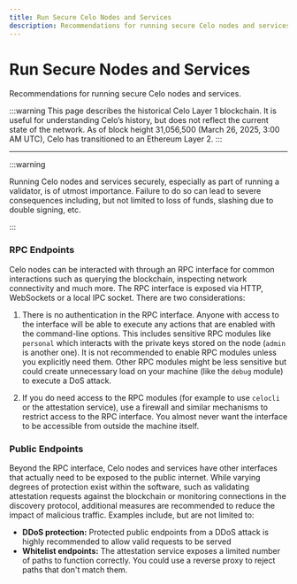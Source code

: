 ```yaml
---
title: Run Secure Celo Nodes and Services
description: Recommendations for running secure Celo nodes and services.
---
```


# Run Secure Nodes and Services

Recommendations for running secure Celo nodes and services.

:::warning
This page describes the historical Celo Layer 1 blockchain. It is useful for understanding Celo’s history, but does not reflect the current state of the network. As of block height 31,056,500 (March 26, 2025, 3:00 AM UTC), Celo has transitioned to an Ethereum Layer 2.
:::

---

:::warning

Running Celo nodes and services securely, especially as part of running a validator, is of utmost importance. Failure to do so can lead to severe consequences including, but not limited to loss of funds, slashing due to double signing, etc.

:::

### RPC Endpoints

Celo nodes can be interacted with through an RPC interface for common interactions such as querying the blockchain, inspecting network connectivity and much more. The RPC interface is exposed via HTTP, WebSockets or a local IPC socket. There are two considerations:

1. There is no authentication in the RPC interface. Anyone with access to the interface will be able to execute any actions that are enabled with the command-line options. This includes sensitive RPC modules like `personal` which interacts with the private keys stored on the node (`admin` is another one). It is not recommended to enable RPC modules unless you explicitly need them. Other RPC modules might be less sensitive but could create unnecessary load on your machine (like the `debug` module) to execute a DoS attack.

2. If you do need access to the RPC modules (for example to use `celocli` or the attestation service), use a firewall and similar mechanisms to restrict access to the RPC interface. You almost never want the interface to be accessible from outside the machine itself.

### Public Endpoints

Beyond the RPC interface, Celo nodes and services have other interfaces that actually need to be exposed to the public internet. While varying degrees of protection exist within the software, such as validating attestation requests against the blockchain or monitoring connections in the discovery protocol, additional measures are recommended to reduce the impact of malicious traffic. Examples include, but are not limited to:

- **DDoS protection:** Protected public endpoints from a DDoS attack is highly recommended to allow valid requests to be served
- **Whitelist endpoints:** The attestation service exposes a limited number of paths to function correctly. You could use a reverse proxy to reject paths that don't match them.
